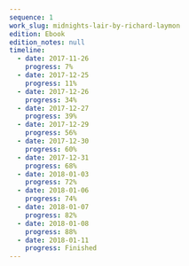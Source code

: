 ```yaml
---
sequence: 1
work_slug: midnights-lair-by-richard-laymon
edition: Ebook
edition_notes: null
timeline:
  - date: 2017-11-26
    progress: 7%
  - date: 2017-12-25
    progress: 11%
  - date: 2017-12-26
    progress: 34%
  - date: 2017-12-27
    progress: 39%
  - date: 2017-12-29
    progress: 56%
  - date: 2017-12-30
    progress: 60%
  - date: 2017-12-31
    progress: 68%
  - date: 2018-01-03
    progress: 72%
  - date: 2018-01-06
    progress: 74%
  - date: 2018-01-07
    progress: 82%
  - date: 2018-01-08
    progress: 88%
  - date: 2018-01-11
    progress: Finished
---
```

